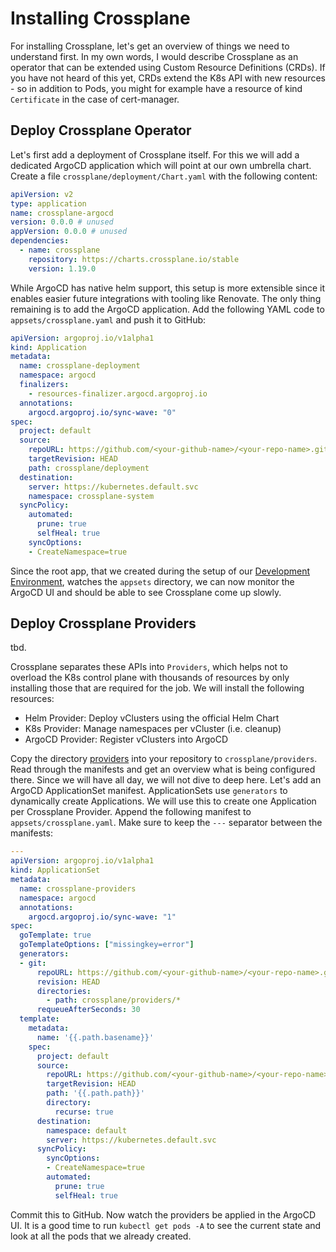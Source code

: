 # Installing Crossplane

For installing Crossplane, let's get an overview of things we need to understand first. In my own words, I would describe Crossplane as an operator that can be extended using Custom Resource Definitions (CRDs). If you have not heard of this yet, CRDs extend the K8s API with new resources - so in addition to Pods, you might for example have a resource of kind `Certificate` in the case of cert-manager.

## Deploy Crossplane Operator

Let's first add a deployment of Crossplane itself. For this we will add a dedicated ArgoCD application which will point at our own umbrella chart. Create a file `crossplane/deployment/Chart.yaml` with the following content:

```yaml
apiVersion: v2
type: application
name: crossplane-argocd
version: 0.0.0 # unused
appVersion: 0.0.0 # unused
dependencies:
  - name: crossplane
    repository: https://charts.crossplane.io/stable
    version: 1.19.0
```

While ArgoCD has native helm support, this setup is more extensible since it enables easier future integrations with tooling like Renovate. The only thing remaining is to add the ArgoCD application. Add the following YAML code to `appsets/crossplane.yaml` and push it to GitHub:

```yaml
apiVersion: argoproj.io/v1alpha1
kind: Application
metadata:
  name: crossplane-deployment
  namespace: argocd
  finalizers:
    - resources-finalizer.argocd.argoproj.io
  annotations:
    argocd.argoproj.io/sync-wave: "0"
spec:
  project: default
  source:
    repoURL: https://github.com/<your-github-name>/<your-repo-name>.git
    targetRevision: HEAD
    path: crossplane/deployment
  destination:
    server: https://kubernetes.default.svc
    namespace: crossplane-system
  syncPolicy:
    automated:
      prune: true
      selfHeal: true
    syncOptions:
    - CreateNamespace=true
```

Since the root app, that we created during the setup of our [Development Environment](02_Development_Environment.md), watches the `appsets` directory, we can now monitor the ArgoCD UI and should be able to see Crossplane come up slowly.

## Deploy Crossplane Providers

tbd.

Crossplane separates these APIs into `Providers`, which helps not to overload the K8s control plane with thousands of resources by only installing those that are required for the job. We will install the following resources:

  - Helm Provider: Deploy vClusters using the official Helm Chart
  - K8s Provider: Manage namespaces per vCluster (i.e. cleanup)
  - ArgoCD Provider: Register vClusters into ArgoCD

Copy the directory [providers](../crossplane/providers/) into your repository to `crossplane/providers`. Read through the manifests and get an overview what is being configured there. Since we will have all day, we will not dive to deep here. Let's add an ArgoCD ApplicationSet manifest. ApplicationSets use `generators` to dynamically create Applications. We will use this to create one Application per Crossplane Provider. Append the following manifest to `appsets/crossplane.yaml`. Make sure to keep the `---` separator between the manifests:

```yaml
---
apiVersion: argoproj.io/v1alpha1
kind: ApplicationSet
metadata:
  name: crossplane-providers
  namespace: argocd
  annotations:
    argocd.argoproj.io/sync-wave: "1"
spec:
  goTemplate: true
  goTemplateOptions: ["missingkey=error"]
  generators:
  - git:
      repoURL: https://github.com/<your-github-name>/<your-repo-name>.git
      revision: HEAD
      directories:
        - path: crossplane/providers/*
      requeueAfterSeconds: 30
  template:
    metadata:
      name: '{{.path.basename}}'
    spec:
      project: default
      source:
        repoURL: https://github.com/<your-github-name>/<your-repo-name>.git
        targetRevision: HEAD
        path: '{{.path.path}}'
        directory:
          recurse: true
      destination:
        namespace: default
        server: https://kubernetes.default.svc
      syncPolicy:
        syncOptions:
        - CreateNamespace=true
        automated:
          prune: true
          selfHeal: true
```

Commit this to GitHub. Now watch the providers be applied in the ArgoCD UI. It is a good time to run `kubectl get pods -A` to see the current state and look at all the pods that we already created.